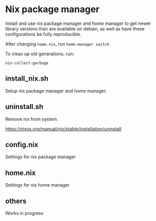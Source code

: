# Nix package manager

Install and use nix package manager and home manager to get newer library versions than are available on debian, as well as have these configurations be fully reproducible.

After changing `home.nix`, run `home-manager switch`

To clean up old generations, run:
```
nix-collect-garbage
```

## install_nix.sh

Setup nix package manager and home manager.

## uninstall.sh

Remove nix from system.

https://nixos.org/manual/nix/stable/installation/uninstall

## config.nix

Settings for nix package manager

## home.nix

Settings for nix home manager

## others

Works in progress
